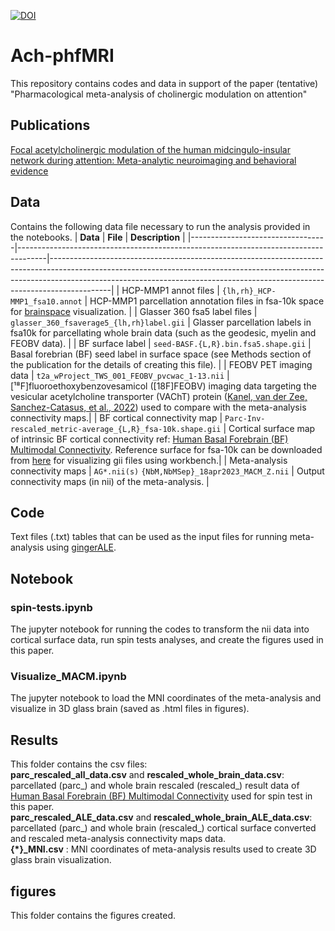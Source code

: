 [![DOI](https://zenodo.org/badge/630065755.svg)](https://zenodo.org/badge/latestdoi/630065755)

# Ach-phfMRI

This repository contains codes and data in support of the paper (tentative) "Pharmacological meta-analysis of cholinergic modulation on attention" 

## Publications

[Focal acetylcholinergic modulation of the human midcingulo-insular network during attention: Meta-analytic neuroimaging and behavioral evidence](https://onlinelibrary.wiley.com/doi/full/10.1111/jnc.15990)

## Data

Contains the following data file necessary to run the analysis provided in the notebooks.
| **Data**                         | **File**                                                                            | **Description**                                                                                                                                                                                                                                         |
|----------------------------------|-------------------------------------------------------------------------------------|---------------------------------------------------------------------------------------------------------------------------------------------------------------------------------------------------------------------------------------------------------|
| HCP-MMP1 annot files             | `{lh,rh}_HCP-MMP1_fsa10.annot`                                                      | HCP-MMP1 parcellation annotation files in fsa-10k space for [brainspace](https://brainspace.readthedocs.io/en/stable/index.html) visualization.                                                                                                         |
| Glasser 360 fsa5 label files     | `glasser_360_fsaverage5_{lh,rh}label.gii`                                           | Glasser parcellation labels in fsa10k for parcellating whole brain data (such as the geodesic, myelin and FEOBV data).                                                                                                                                  |
| BF surface label                 | `seed-BASF.{L,R}.bin.fsa5.shape.gii`                                                | Basal forebrian (BF) seed label in surface space (see Methods section of the publication for the details of creating this file).                                                                                                                        |
| FEOBV PET imaging data           | `t2a_wProject_TWS_001_FEOBV_pvcwac_1-13.nii`                                        |  [¹⁸F]fluoroethoxybenzovesamicol ([18F]FEOBV) imaging data targeting the vesicular acetylcholine transporter (VAChT) protein ([Kanel, van der Zee, Sanchez-Catasus, et al., 2022](https://www.sciencedirect.com/science/article/pii/S2589958922000111)) used to compare with the meta-analysis connectivity maps.|
| BF cortical connectivity map     | `Parc-Inv-rescaled_metric-average_{L,R}_fsa-10k.shape.gii`                          | Cortical surface map of intrinsic BF cortical connectivity ref: [Human Basal Forebrain (BF) Multimodal Connectivity](https://github.com/sudesnac/HumanBF-Connectivity). Reference surface for fsa-10k can be downloaded from [here](https://github.com/MICA-MNI/BrainSpace/tree/master/brainspace/datasets/surfaces) for visualizing gii files using workbench.|
| Meta-analysis connectivity maps  | `AG*.nii(s)` `{NbM,NbMSep}_18apr2023_MACM_Z.nii`                                    | Output connectivity maps (in nii) of the meta-analysis.                                                                                                                                                                                                 |

## Code

Text files (.txt) tables that can be used as the input files for running meta-analysis using [gingerALE](http://www.brainmap.org/ale/). 

## Notebook

### spin-tests.ipynb
The jupyter notebook for running the codes to transform the nii data into cortical surface data, run spin tests analyses, and create the figures used in this paper.
### Visualize_MACM.ipynb
The jupyter notebook to load the MNI coordinates of the meta-analysis and visualize in 3D glass brain (saved as .html files in figures).


## Results

This folder contains the csv files: \
**parc_rescaled_all_data.csv** and **rescaled_whole_brain_data.csv**: parcellated (parc_) and whole brain rescaled (rescaled_) result data of [Human Basal Forebrain (BF) Multimodal Connectivity](https://github.com/sudesnac/HumanBF-Connectivity) used for spin test in this paper. \
**parc_rescaled_ALE_data.csv** and **rescaled_whole_brain_ALE_data.csv**: parcellated (parc_) and whole brain (rescaled_) cortical surface converted and rescaled meta-analysis connectivity maps data. \
**{*}_MNI.csv** : MNI coordinates of meta-analysis results used to create 3D glass brain visualization.

## figures

This folder contains the figures created.
